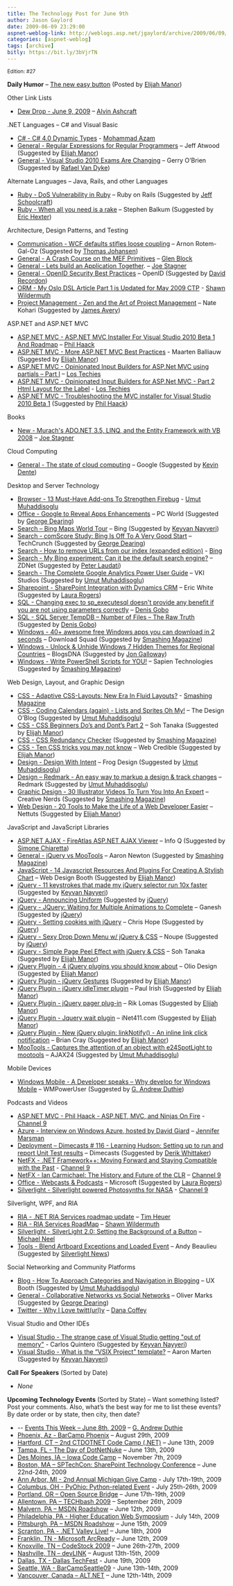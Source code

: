 ```yaml
---
title: The Technology Post for June 9th
author: Jason Gaylord
date: 2009-06-09 23:29:00
aspnet-weblog-link: http://weblogs.asp.net/jgaylord/archive/2009/06/09/the-technology-post-for-june-9th-2009.aspx
categories: [aspnet-weblog]
tags: [archive]
bitly: https://bit.ly/3bVjrTN
---
```


<small>Edition: #27</small>

**Daily Humor** – [The new easy button](http://www.bennadel.com/resources/uploads/jquery_easy_button.jpg) (Posted by [Elijah Manor](http://twitter.com/elijahmanor))

Other Link Lists

- [Dew Drop - June 9, 2009](http://www.alvinashcraft.com/2009/06/09/dew-drop-june-9-2009/) – [Alvin Ashcraft](http://twitter.com/alvinashcraft)

.NET Languages – C# and Visual Basic

- [C# - C# 4.0 Dynamic Types](http://azamsharp.com/Posts/230_C__4_0_Dynamic_Types.aspx) - [Mohammad Azam](http://twitter.com/azamsharp)
- [General - Regular Expressions for Regular Programmers](http://www.codinghorror.com/blog/archives/001274.html) – Jeff Atwood (Suggested by [Elijah Manor](http://twitter.com/elijahmanor))
- [General - Visual Studio 2010 Exams Are Changing](http://blogs.msdn.com/gerryo/archive/2009/05/28/visual-studio-2010-exams-are-changing.aspx) – Gerry O’Brien (Suggested by [Rafael Van Dyke](http://twitter.com/rafaelvandyke))
    

Alternate Languages – Java, Rails, and other Languages

- [Ruby - DoS Vulnerability in Ruby](http://weblog.rubyonrails.org/2009/6/10/dos-vulnerability-in-ruby) – Ruby on Rails (Suggested by [Jeff Schoolcraft](http://twitter.com/jschoolcraft))
- [Ruby - When all you need is a rake](http://stephenbalkum.com/archive/2009/06/09/when-all-you-need-is-a-rake.aspx) – Stephen Balkum (Suggested by [Eric Hexter](http://twitter.com/ehexter))

Architecture, Design Patterns, and Testing

- [Communication - WCF defaults stifles loose coupling](http://www.rgoarchitects.com/nblog/2009/06/07/WCFDefaultsStiflesLooseCoupling.aspx) – Arnon Rotem-Gal-Oz (Suggested by [Thomas Johansen](http://twitter.com/thomasjo))
- [General - A Crash Course on the MEF Primitives](http://blogs.msdn.com/dsplaisted/archive/2009/06/08/a-crash-course-on-the-mef-primitives.aspx) – [Glen Block](http://twitter.com/gblock)
- [General - Lets build an Application Together](http://misfitgeek.com/blog/lets-build-an-application-together/). – [Joe Stagner](http://twitter.com/MisfitGeek)
- [General - OpenID Security Best Practices](http://wiki.openid.net/OpenID-Security-Best-Practices) – OpenID (Suggested by [David Recordon](http://twitter.com/daveman692))
- [ORM - My Oslo DSL Article Part 1 is Updated for May 2009 CTP](http://wildermuth.com/2009/06/09/My_Oslo_DSL_Article_Part_1_is_Updated_for_May_2009_CTP) - [Shawn Wildermuth](http://twitter.com/ShawnWildermuth)
- [Project Management - Zen and the Art of Project Management](http://kohari.org/2009/06/09/zen-and-the-art-of-project-management/) – Nate Kohari (Suggested by [James Avery](http://twitter.com/averyj))

ASP.NET and ASP.NET MVC

- [ASP.NET MVC - ASP.NET MVC Installer For Visual Studio 2010 Beta 1 And Roadmap](http://haacked.com/archive/2009/06/09/aspnetmvc-vs10beta1-roadmap.aspx) – [Phil Haack](http://twitter.com/haacked)
- [ASP.NET MVC - More ASP.NET MVC Best Practices](http://blog.maartenballiauw.be/post/2009/05/06/More-ASPNET-MVC-Best-Practices.aspx) - Maarten Balliauw (Suggested by [Elijah Manor](http://twitter.com/elijahmanor))
- [ASP.NET MVC - Opinionated Input Builders for ASP.Net MVC using partials – Part I](http://www.lostechies.com/blogs/hex/archive/2009/06/09/opinionated-input-builders-for-asp-net-mvc-using-partials-part-i.aspx) – [Los Techies](http://twitter.com/lostechies)
- [ASP.NET MVC - Opinionated Input Builders for ASP.Net MVC - Part 2 Html Layout for the Label](http://www.lostechies.com/blogs/hex/archive/2009/06/09/opinionated-input-builders-for-asp-net-mvc-part-2-html-layout-for-the-label.aspx) - [Los Techies](http://twitter.com/lostechies)
- [ASP.NET MVC - Troubleshooting the MVC installer for Visual Studio 2010 Beta 1](http://weblogs.asp.net/jacqueseloff/archive/2009/06/09/troubleshooting-the-mvc-installer-for-visual-studio-2010-beta-1.aspx) (Suggested by [Phil Haack](http://twitter.com/haacked))

Books

- [New - Murach's ADO.NET 3.5, LINQ, and the Entity Framework with VB 2008](http://misfitgeek.com/blog/book-murach-s-ado-net-3-5-linq-and-the-entity-framework-with-vb-2008/) – [Joe Stagner](http://twitter.com/MisfitGeek)

Cloud Computing

- [General - The state of cloud computing](http://googleblog.blogspot.com/2009/06/state-of-cloud-computing.html) – Google (Suggested by [Kevin Dente](http://twitter.com/kevindente))

Desktop and Server Technology

- [Browser - 13 Must-Have Add-ons To Strengthen Firebug](http://www.webresourcesdepot.com/13-must-have-add-ons-to-strengthen-firebug/) - [Umut Muhaddisoglu](http://twitter.com/umutm)
- [Office - Google to Reveal Apps Enhancements](http://www.pcworld.com/article/166337/) – PC World (Suggested by [George Dearing](http://twitter.com/GeorgeDearing))
- [Search – Bing Maps World Tour](http://bingmapsupdates.cloudapp.net/ "http://bingmapsupdates.cloudapp.net/") – Bing (Suggested by [Keyvan Nayyeri](http://twitter.com/keyvan))
- [Search - comScore Study: Bing Is Off To A Very Good Start](http://www.techcrunch.com/2009/06/09/comscore-study-bing-is-off-to-a-very-good-start/) – TechCrunch (Suggested by [George Dearing](http://twitter.com/GeorgeDearing))
- [Search - How to remove URLs from our index (expanded edition)](http://www.bing.com/community/blogs/webmaster/archive/2009/06/08/how-to-remove-urls-from-our-index-expanded-edition.aspx) - [Bing](http://twitter.com/bing)
- [Search - My Bing experiment: Can it be the default search engine?](http://blogs.zdnet.com/BTL/?p=19331) – ZDNet (Suggested by [Peter Laudati](http://twitter.com/jrzyshr))
- [Search - The Complete Google Analytics Power User Guide](http://blog.vkistudios.com/index.cfm/2009/6/5/The-Google-Analytics-Power-User-Guide) – VKI Studios (Suggested by [Umut Muhaddisoglu](http://twitter.com/umutm))
- [Sharepoint - SharePoint Integration with Dynamics CRM](http://blogs.msdn.com/ericwhite/archive/2008/08/13/sharepoint-integration-with-dynamics-crm.aspx) – Eric White (Suggested by [Laura Rogers](http://twitter.com/WonderLaura))
- [SQL - Changing exec to sp\_executesql doesn't provide any benefit if you are not using parameters correctly](http://blogs.lessthandot.com/index.php/DataMgmt/DataDesign/changing-exec-to-sp_executesql-doesn-t-p) – [Denis Gobo](http://twitter.com/DenisGobo)
- [SQL - SQL Server TempDB – Number of Files – The Raw Truth](http://blogs.msdn.com/psssql/archive/2009/06/04/sql-server-tempdb-number-of-files-the-raw-truth.aspx) (Suggested by [Denis Gobo](http://twitter.com/DenisGobo))
- [Windows - 40+ awesome free Windows apps you can download in 2 seconds](http://www.downloadsquad.com/2009/06/07/40-awesome-free-windows-apps-you-can-download-in-2-seconds/) – Download Squad (Suggested by [Smashing Magazine](http://twitter.com/smashingmag))
- [Windows - Unlock & Unhide Windows 7 Hidden Themes for Regional Countries](http://www.blogsdna.com/1828/unlock-unhide-windows-7-hidden-themes-for-regional-countries.htm) – BlogsDNA (Suggested by [Jon Galloway](http://twitter.com/jongalloway))
- [Windows - Write PowerShell Scripts for YOU!](http://blog.sapien.com/index.php/2009/06/09/write-powershell-scripts-for-you/) – Sapien Technologies (Suggested by [Smashing Magazine](http://twitter.com/smashingmag))

Web Design, Layout, and Graphic Design

- [CSS - Adaptive CSS-Layouts: New Era In Fluid Layouts?](http://www.smashingmagazine.com/2009/06/09/smart-fixes-for-fluid-layouts/) - [Smashing Magazine](http://twitter.com/smashingmag)
- [CSS - Coding Calendars (again) - Lists and Sprites Oh My!](http://www.nikibrown.com/designoblog/2009/05/31/coding-calendars-lists-and-sprites/) – The Design O’Blog (Suggested by [Umut Muhaddisoglu](http://twitter.com/umutm))
- [CSS - CSS Beginners Do’s and Dont’s Part 2](http://www.sohtanaka.com/web-design/css-beginners-do%25E2%2580%2599s-and-dont%25E2%2580%2599s-part-2/) – Soh Tanaka (Suggested by [Elijah Manor](http://twitter.com/elijahmanor))
- [CSS - CSS Redundancy Checker](http://services.immike.net/css-checker/) (Suggested by [Smashing Magazine](http://twitter.com/smashingmag))
- [CSS - Ten CSS tricks you may not know](http://www.webcredible.co.uk/user-friendly-resources/css/css-tricks.shtml) – Web Credible (Suggested by [Elijah Manor](http://twitter.com/elijahmanor))
- [Design - Design With Intent](http://designmind.frogdesign.com/articles/power/design-with-intent.html) – Frog Design (Suggested by [Umut Muhaddisoglu](http://twitter.com/umutm))
- [Design – Redmark - An easy way to markup a design & track changes](http://www.redmarkit.com/) – Redmark (Suggested by [Umut Muhaddisoglu](http://twitter.com/umutm))
- [Graphic Design - 30 Illustrator Videos To Turn You Into An Expert](http://creativenerds.co.uk/tutorials/30-illustrator-videos-to-turn-you-into-an-expert/) – Creative Nerds (Suggested by [Smashing Magazine](http://twitter.com/smashingmag))
- [Web Design - 20 Tools to Make the Life of a Web Developer Easier](http://net.tutsplus.com/articles/web-roundups/20-tools-to-make-the-life-of-a-web-developer-easier/) – Nettuts (Suggested by [Elijah Manor](http://twitter.com/elijahmanor))

JavaScript and JavaScript Libraries

- [ASP.NET AJAX - FireAtlas ASP.NET AJAX Viewer](http://www.infoq.com/news/2009/06/fireatlas) – Info Q (Suggested by [Simone Chiaretta](http://twitter.com/simonech))
- [General - jQuery vs MooTools](http://jqueryvsmootools.com/) – Aaron Newton (Suggested by [Smashing Magazine](http://twitter.com/smashingmag))
- [JavaScript - 14 Javascript Resources And Plugins For Creating A Stylish Chart](http://www.webdesignbooth.com/14-javascript-resources-and-plugins-for-creating-a-stylish-chart/) – Web Design Booth (Suggested by [Elijah Manor](http://twitter.com/elijahmanor))
- [jQuery - 11 keystrokes that made my jQuery selector run 10x faster](http://encosia.com/2009/06/09/11-keystrokes-that-made-my-jquery-selector-run-10x-faster/) (Suggested by [Keyvan Nayyeri](http://twitter.com/keyvan))
- [jQuery - Announcing Uniform](http://pixelmatrixdesign.com/weblog/comments/announcing_uniform/) (Suggested by [jQuery](http://twitter.com/jquery))
- [jQuery - JQuery: Waiting for Multiple Animations to Complete](http://www.gmarwaha.com/blog/2009/06/09/jquery-waiting-for-multiple-animations-to-complete/) – Ganesh (Suggested by [jQuery](http://twitter.com/jquery))
- [jQuery - Setting cookies with jQuery](http://www.electrictoolbox.com/jquery-cookies/) – Chris Hope (Suggested by [jQuery](http://twitter.com/jquery))
- [jQuery - Sexy Drop Down Menu w/ jQuery & CSS](http://www.noupe.com/tutorial/drop-down-menu-jquery-css.html) – Noupe (Suggested by [jQuery](http://twitter.com/jquery))
- [jQuery - Simple Page Peel Effect with jQuery & CSS](http://www.sohtanaka.com/web-design/simple-page-peel-effect-with-jquery-css/) – Soh Tanaka (Suggested by [Elijah Manor](http://twitter.com/elijahmanor))
- [jQuery Plugin - 4 jQuery plugins you should know about](http://www.oliodesign.co.uk/index.php?mode=blog&sub=view&id=21) – Olio Design (Suggested by [Elijah Manor](http://twitter.com/elijahmanor))
- [jQuery Plugin - jQuery Gestures](http://www.evanbot.com/article/super-gestures-jquery-plugin/22) (Suggested by [Elijah Manor](http://twitter.com/elijahmanor))
- [jQuery Plugin - jQuery idleTimer plugin](http://paulirish.com/2009/jquery-idletimer-plugin/) – Paul Irish (Suggested by [Elijah Manor](http://twitter.com/elijahmanor))
- [jQuery Plugin - jQuery pager plug-in](http://rikrikrik.com/jquery/pager/) – Rik Lomas (Suggested by [Elijah Manor](http://twitter.com/elijahmanor))
- [jQuery Plugin - Jquery wait plugin](http://www.inet411.com/articles/jquery/wait-plugin.html) – iNet411.com (Suggested by [Elijah Manor](http://twitter.com/elijahmanor))
- [jQuery Plugin - New jQuery plugin: linkNotify() - An inline link click notification](http://briancray.com/2009/06/09/jquery-plugin-linknotify-inline-link-click-notification/) – Brian Cray (Suggested by [Elijah Manor](http://twitter.com/elijahmanor))
- [MooTools - Captures the attention of an object with e24SpotLight to mootools](http://www.microsofttranslator.com/bv.aspx?mkt=en-us&Ref=WLButton&a=http://www.flash-free.org/2009/06/08/capta-la-atencion-de-un-objeto-con-e24spotlight-para-mootoolsattract-the-users-attention-using-e24spotlight-for-mootools/) – AJAX24 (Suggested by [Umut Muhaddisoglu](http://twitter.com/umutm))

Mobile Devices

- [Windows Mobile - A Developer speaks – Why develop for Windows Mobile](http://wmpoweruser.com/?p=4819) – WMPowerUser (Suggested by [G. Andrew Duthie](http://twitter.com/devhammer))

Podcasts and Videos

- [ASP.NET MVC - Phil Haack - ASP.NET, MVC, and Ninjas On Fire](http://channel9.msdn.com/shows/The+Knowledge+Chamber/Phil-Haack-ASPNET-MVC-and-Ninjas-On-Fire/) - [Channel 9](http://twitter.com/ch9)
- [Azure - Interview on Windows Azure, hosted by David Giard](http://blogs.msdn.com/jennifer/archive/2009/06/09/interview-on-windows-azure-hosted-by-david-giard.aspx) – [Jennifer Marsman](http://twitter.com/jennifermarsman)
- [Deployment – Dimecasts # 116 - Learning Hudson: Setting up to run and report Unit Test results](http://www.dimecasts.net/Casts/CastDetails/116) – Dimecasts (Suggested by [Derik Whittaker](http://twitter.com/DerikWhittaker))
- [NetFX - .NET Framework++: Moving Forward and Staying Compatible with the Past](http://channel9.msdn.com/posts/Charles/NET-Framework--Moving-Forward-and-Staying-Compatible-with-the-Past/) - [Channel 9](http://twitter.com/ch9)
- [NetFX - Ian Carmichael: The History and Future of the CLR](http://channel9.msdn.com/posts/Charles/Ian-Carmichael-The-History-and-Future-of-CLR/) – [Channel 9](http://twitter.com/ch9)
- [Office - Webcasts & Podcasts](http://office.microsoft.com/en-us/webcasts/FX102557791033.aspx) – Microsoft (Suggested by [Laura Rogers](http://twitter.com/WonderLaura))
- [Silverlight - Silverlight powered Photosynths for NASA](http://channel9.msdn.com/shows/Continuum/SilverlightPhotosynthsNASA/) - [Channel 9](http://twitter.com/ch9)

Silverlight, WPF, and RIA

- [RIA - .NET RIA Services roadmap update](http://timheuer.com/blog/archive/2009/06/09/ria-services-roadmap-updated.aspx) – [Tim Heuer](http://twitter.com/timheuer)
- [RIA - RIA Services RoadMap](http://wildermuth.com/2009/06/09/RIA_Services_RoadMap) – [Shawn Wildermuth](http://twitter.com/ShawnWildermuth)
- [Silverlight - SilverLight 2.0: Setting the Background of a Button](http://www.vinull.com/silverlight-20-setting-the-background-of-a-button.aspx) – [Michael Neel](http://twitter.com/ViNull)
- [Tools - Blend Artboard Exceptions and Loaded Event](http://www.andybeaulieu.com/Home/tabid/67/EntryID/158/Default.aspx) – Andy Beaulieu (Suggested by [Silverlight News](http://twitter.com/SilverlightNews))

Social Networking and Community Platforms

- [Blog - How To Approach Categories and Navigation in Blogging](http://www.uxbooth.com/blog/how-to-approach-categories-and-navigation-in-blogging/) – UX Booth (Suggested by [Umut Muhaddisoglu](http://twitter.com/umutm))
- [General - Collaborative Networks vs Social Networks](http://blogs.zdnet.com/collaboration/?p=621) – Oliver Marks (Suggested by [George Dearing](http://twitter.com/GeorgeDearing))
- [Twitter - Why I Love twitt(url)y](http://crazeegeekchick.com/blog/why-i-love-twitt-url-y/) – [Dana Coffey](http://twitter.com/crazeegeekchick)

Visual Studio and Other IDEs

- [Visual Studio - The strange case of Visual Studio getting "out of memory"](http://msmvps.com/blogs/carlosq/archive/2009/06/09/the-strange-case-of-visual-studio-getting-quot-out-of-memory-quot.aspx) - Carlos Quintero (Suggested by [Keyvan Nayyeri](http://twitter.com/keyvan))
- [Visual Studio - What is the “VSIX Project” template?](http://blogs.msdn.com/aaronmar/archive/2009/06/09/what-is-the-vsix-project-template.aspx) – Aaron Marten (Suggested by [Keyvan Nayyeri](http://twitter.com/keyvan))

**Call For Speakers** (Sorted by Date)

- _None_

**Upcoming Technology Events** (Sorted by State) – Want something listed? Post your comments. Also, what’s the best way for me to list these events? By date order or by state, then city, then date?

- \-- [Events This Week – June 8th, 2009](http://blogs.msdn.com/gduthie/archive/2009/06/08/events-this-week-june-8th-2009.aspx) – [G. Andrew Duthie](http://twitter.com/devhammer)
- [Phoenix, Az - BarCamp Phoenix](http://barcamp.org/BarCampPhoenix) – August 29th, 2009
- [Hartford, CT – 2nd CTDOTNET Code Camp (.NET)](http://ctdotnet.org/codecamp2.aspx) – June 13th, 2009
- [Tampa, FL - The Day of DotNetNuke](http://dayofdnn.com/) – June 13th, 2009
- [Des Moines, IA – Iowa Code Camp](http://iowacodecamp.com/default.aspx) – November 7th, 2009
- [Boston, MA – SPTechCon: SharePoint Technology Conference](http://www.sptechcon.com/) – June 22nd-24th, 2009
- [Ann Arbor, MI - 2nd Annual Michigan Give Camp](http://michigangivecamp.eventbrite.com/) - July 17th-19th, 2009
- [Columbus, OH - PyOhio: Python-related Event](http://www.developerfusion.com/event/13421/pyohio/) - July 25th-26th, 2009
- [Portland, OR – Open Source Bridge](http://www.developerfusion.com/event/12569/open-source-bridge/) – June 17th-19th, 2009
- [Allentown, PA – TECHbash 2009](http://techbash.com/) – September 26th, 2009
- [Malvern, PA – MSDN Roadshow](http://msevents.microsoft.com/CUI/EventDetail.aspx?EventID=1032415130&Culture=en-US) – June 12th, 2009
- [Philadelphia, PA - Higher Education Web Symposium](http://www.developerfusion.com/event/11332/higher-education-web-symposium/) - July 14th, 2009
- [Pittsburgh, PA – MSDN Roadshow](http://msevents.microsoft.com/CUI/EventDetail.aspx?EventID=1032415478&Culture=en-US) – June 15th, 2009
- [Scranton, PA - .NET Valley Live!](http://dotnetvalley.com/events/eventdetails.aspx?eventid=72) – June 18th, 2009
- [Franklin, TN - Microsoft ArcReady](http://www.developerfusion.com/event/12322/microsoft-arcready/) – June 12th, 2009
- [Knoxville, TN – CodeStock 2009](http://www.codestock.org/) – June 26th-27th, 2009
- [Nashville, TN – devLINK](http://devlink.net/) – August 13th-15th, 2009
- [Dallas, TX - Dallas TechFest](http://www.developerfusion.com/event/12258/dallas-techfest/) - June 19th, 2009
- [Seattle, WA - BarCampSeattle09](http://barcampseattle-09.pathable.com/) - June 13th-14th, 2009
- [Vancouver, Canada – ALT.NET](http://www.altnetconfcanada.com/home/index.castle) – June 12th-14th, 2009